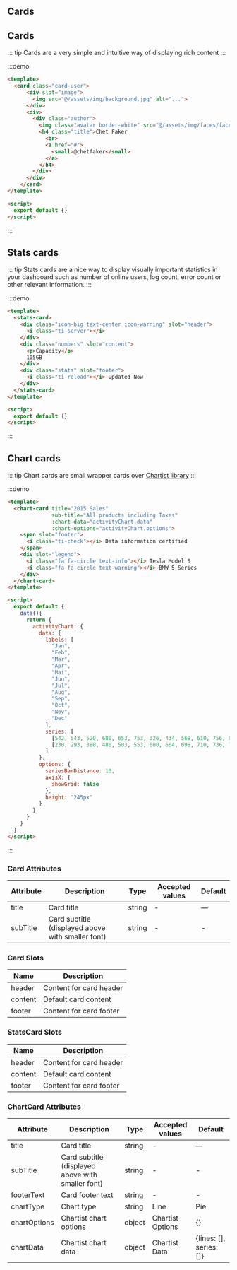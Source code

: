 ## Cards

<script>
module.exports = {
  data(){
    return {
      activityChart: {
            data: {
              labels: [
                "Jan",
                "Feb",
                "Mar",
                "Apr",
                "Mai",
                "Jun",
                "Jul",
                "Aug",
                "Sep",
                "Oct",
                "Nov",
                "Dec"
              ],
              series: [
                [542, 543, 520, 680, 653, 753, 326, 434, 568, 610, 756, 895],
                [230, 293, 380, 480, 503, 553, 600, 664, 698, 710, 736, 795]
              ]
            },
            options: {
              seriesBarDistance: 10,
              axisX: {
                showGrid: false
              },
              height: "245px"
            }
          }
    }
  }
}
</script>

## Cards

::: tip
Cards are a very simple and intuitive way of displaying rich content
:::

:::demo
```html
<template>
  <card class="card-user">
      <div slot="image">
        <img src="@/assets/img/background.jpg" alt="...">
      </div>
      <div>
        <div class="author">
          <img class="avatar border-white" src="@/assets/img/faces/face-2.jpg" alt="...">
          <h4 class="title">Chet Faker
            <br>
            <a href="#">
              <small>@chetfaker</small>
            </a>
          </h4>
        </div>
      </div>
    </card>
</template>

<script>
  export default {}
</script>
```
:::

## Stats cards

::: tip
Stats cards are a nice way to display visually important statistics in your dashboard such as
number of online users, log count, error count or other relevant information.
:::

:::demo
```html
<template>
  <stats-card>
    <div class="icon-big text-center icon-warning" slot="header">
      <i class="ti-server"></i>
    </div>
    <div class="numbers" slot="content">
      <p>Capacity</p>
      105GB
    </div>
    <div class="stats" slot="footer">
      <i class="ti-reload"></i> Updated Now
    </div>
  </stats-card>
</template>

<script>
  export default {}
</script>
```
:::

## Chart cards

::: tip
Chart cards are small wrapper cards over [Chartist library](https://gionkunz.github.io/chartist-js/)
:::

:::demo
```html
<template>
  <chart-card title="2015 Sales"
              sub-title="All products including Taxes"
              :chart-data="activityChart.data"
              :chart-options="activityChart.options">
    <span slot="footer">
      <i class="ti-check"></i> Data information certified
    </span>
    <div slot="legend">
      <i class="fa fa-circle text-info"></i> Tesla Model S
      <i class="fa fa-circle text-warning"></i> BMW 5 Series
    </div>
  </chart-card>
</template>

<script>
  export default {
    data(){
      return {
        activityChart: {
          data: {
            labels: [
              "Jan",
              "Feb",
              "Mar",
              "Apr",
              "Mai",
              "Jun",
              "Jul",
              "Aug",
              "Sep",
              "Oct",
              "Nov",
              "Dec"
            ],
            series: [
              [542, 543, 520, 680, 653, 753, 326, 434, 568, 610, 756, 895],
              [230, 293, 380, 480, 503, 553, 600, 664, 698, 710, 736, 795]
            ]
          },
          options: {
            seriesBarDistance: 10,
            axisX: {
              showGrid: false
            },
            height: "245px"
          }
        }
      }
    }
  }
</script>
```
:::

### Card Attributes
| Attribute      | Description    | Type      | Accepted values       | Default   |
|---------- |-------- |---------- |-------------  |-------- |
| title     | Card title   | string  |   -        |     —     |
| subTitle     | Card subtitle (displayed above with smaller font)  | string  |      -        |     -     |

### Card Slots
| Name | Description |
|---------- |-------- |
|  header  | Content for card header |
|  content  | Default card content |
|  footer  | Content for card footer |


### StatsCard Slots
| Name | Description |
|---------- |-------- |
|  header  | Content for card header |
|  content  | Default card content |
|  footer  | Content for card footer |


### ChartCard Attributes
| Attribute      | Description    | Type      | Accepted values       | Default   |
|---------- |-------- |---------- |-------------  |-------- |
| title     | Card title   | string  |   -        |     —     |
| subTitle     | Card subtitle (displayed above with smaller font)  | string  |      -        |     -     |
| footerText     | Card footer text  | string  |      -        |     -     |
| chartType     | Chart type  | string  |      Line | Pie | Bar        |     Line     |
| chartOptions     | Chartist chart options  | object  |      Chartist Options        |     {}     |
| chartData     | Chartist chart data  | object  |      Chartist Data        |     {lines: [], series: []}     |
